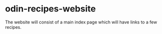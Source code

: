# odin-recipes-website
The website will consist of a main index page which will have links to a few recipes. 
